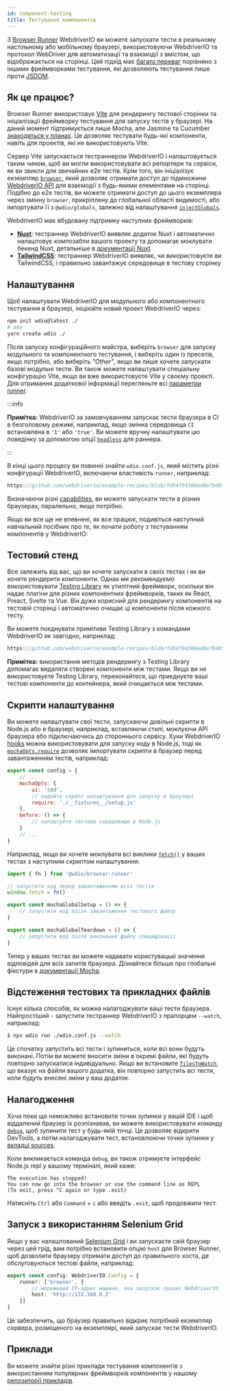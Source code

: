 ```yaml
---
id: component-testing
title: Тестування компонентів
---
```


З [Browser Runner](/docs/runner#browser-runner) WebdriverIO ви можете запускати тести в реальному настільному або мобільному браузері, використовуючи WebdriverIO та протокол WebDriver для автоматизації та взаємодії з вмістом, що відображається на сторінці. Цей підхід має [багато переваг](/docs/runner#browser-runner) порівняно з іншими фреймворками тестування, які дозволяють тестування лише проти [JSDOM](https://www.npmjs.com/package/jsdom).

## Як це працює?

Browser Runner використовує [Vite](https://vitejs.dev/) для рендерингу тестової сторінки та ініціалізації фреймворку тестування для запуску тестів у браузері. На даний момент підтримується лише Mocha, але Jasmine та Cucumber [знаходяться у планах](https://github.com/orgs/webdriverio/projects/1). Це дозволяє тестувати будь-які компоненти, навіть для проектів, які не використовують Vite.

Сервер Vite запускається тестраннером WebdriverIO і налаштовується таким чином, щоб ви могли використовувати всі репортери та сервіси, як ви звикли для звичайних e2e тестів. Крім того, він ініціалізує екземпляр [`browser`](/docs/api/browser), який дозволяє отримати доступ до підмножини [WebdriverIO API](/docs/api) для взаємодії з будь-якими елементами на сторінці. Подібно до e2e тестів, ви можете отримати доступ до цього екземпляра через змінну `browser`, прикріплену до глобальної області видимості, або імпортувати її з `@wdio/globals`, залежно від налаштування [`injectGlobals`](/docs/api/globals).

WebdriverIO має вбудовану підтримку наступних фреймворків:

- [__Nuxt__](https://nuxt.com/): тестраннер WebdriverIO виявляє додаток Nuxt і автоматично налаштовує композабли вашого проекту та допомагає моклувати бекенд Nuxt, детальніше в [документації Nuxt](/docs/component-testing/vue#testing-vue-components-in-nuxt)
- [__TailwindCSS__](https://tailwindcss.com/): тестраннер WebdriverIO виявляє, чи використовуєте ви TailwindCSS, і правильно завантажує середовище в тестову сторінку

## Налаштування

Щоб налаштувати WebdriverIO для модульного або компонентного тестування в браузері, ініціюйте новий проект WebdriverIO через:

```bash
npm init wdio@latest ./
# або
yarn create wdio ./
```

Після запуску конфігураційного майстра, виберіть `browser` для запуску модульного та компонентного тестування, і виберіть один із пресетів, якщо потрібно, або виберіть _"Other"_, якщо ви лише хочете запускати базові модульні тести. Ви також можете налаштувати спеціальну конфігурацію Vite, якщо ви вже використовуєте Vite у своєму проекті. Для отримання додаткової інформації перегляньте всі [параметри runner](/docs/runner#runner-options).

:::info

__Примітка:__ WebdriverIO за замовчуванням запускає тести браузера в CI в безголовому режимі, наприклад, якщо змінна середовища `CI` встановлена в `'1'` або `'true'`. Ви можете вручну налаштувати цю поведінку за допомогою опції [`headless`](/docs/runner#headless) для раннера.

:::

В кінці цього процесу ви повинні знайти `wdio.conf.js`, який містить різні конфігурації WebdriverIO, включаючи властивість `runner`, наприклад:

```ts reference useHTTPS runmeRepository="git@github.com:webdriverio/example-recipes.git" runmeFileToOpen="component-testing%2FREADME.md"
https://github.com/webdriverio/example-recipes/blob/fd54f94306ed8e7b40f967739164dfe4d6d76b41/wdio.comp.conf.js
```

Визначаючи різні [capabilities](/docs/configuration#capabilities), ви можете запускати тести в різних браузерах, паралельно, якщо потрібно.

Якщо ви все ще не впевнені, як все працює, подивіться наступний навчальний посібник про те, як почати роботу з тестуванням компонентів у WebdriverIO:

<LiteYouTubeEmbed
    id="5vp_3tGtnMc"
    title="Getting Started with Component Testing in WebdriverIO"
/>

## Тестовий стенд

Все залежить від вас, що ви хочете запускати в своїх тестах і як ви хочете рендерити компоненти. Однак ми рекомендуємо використовувати [Testing Library](https://testing-library.com/) як утилітний фреймворк, оскільки він надає плагіни для різних компонентних фреймворків, таких як React, Preact, Svelte та Vue. Він дуже корисний для рендерингу компонентів на тестовій сторінці і автоматично очищає ці компоненти після кожного тесту.

Ви можете поєднувати примітиви Testing Library з командами WebdriverIO як завгодно, наприклад:

```js reference useHTTPS
https://github.com/webdriverio/example-recipes/blob/fd54f94306ed8e7b40f967739164dfe4d6d76b41/component-testing/svelte-example.js
```

__Примітка:__ використання методів рендерингу з Testing Library допомагає видаляти створені компоненти між тестами. Якщо ви не використовуєте Testing Library, переконайтеся, що приєднуєте ваші тестові компоненти до контейнера, який очищається між тестами.

## Скрипти налаштування

Ви можете налаштувати свої тести, запускаючи довільні скрипти в Node.js або в браузері, наприклад, вставляючи стилі, моклуючи API браузера або підключаючись до стороннього сервісу. Хуки WebdriverIO [hooks](/docs/configuration#hooks) можна використовувати для запуску коду в Node.js, тоді як [`mochaOpts.require`](/docs/frameworks#require) дозволяє імпортувати скрипти в браузер перед завантаженням тестів, наприклад:

```js wdio.conf.js
export const config = {
    // ...
    mochaOpts: {
        ui: 'tdd',
        // надайте скрипт налаштування для запуску в браузері
        require: './__fixtures__/setup.js'
    },
    before: () => {
        // налаштуйте тестове середовище в Node.js
    }
    // ...
}
```

Наприклад, якщо ви хочете моклувати всі виклики [`fetch()`](https://developer.mozilla.org/en-US/docs/Web/API/fetch) у ваших тестах з наступним скриптом налаштування:

```js ./fixtures/setup.js
import { fn } from '@wdio/browser-runner'

// запустити код перед завантаженням всіх тестів
window.fetch = fn()

export const mochaGlobalSetup = () => {
    // запустити код після завантаження тестового файлу
}

export const mochaGlobalTeardown = () => {
    // запустити код після виконання файлу специфікації
}

```

Тепер у ваших тестах ви можете надавати користувацькі значення відповідей для всіх запитів браузера. Дізнайтеся більше про глобальні фікстури в [документації Mocha](https://mochajs.org/#global-fixtures).

## Відстеження тестових та прикладних файлів

Існує кілька способів, як можна налагоджувати ваші тести браузера. Найпростіший - запустити тестраннер WebdriverIO з прапорцем `--watch`, наприклад:

```sh
$ npx wdio run ./wdio.conf.js --watch
```

Це спочатку запустить всі тести і зупиниться, коли всі вони будуть виконані. Потім ви можете вносити зміни в окремі файли, які будуть повторно запускатися індивідуально. Якщо ви встановите [`filesToWatch`](/docs/configuration#filestowatch), що вказує на файли вашого додатка, він повторно запустить всі тести, коли будуть внесені зміни у ваш додаток.

## Налагодження

Хоча поки що неможливо встановити точки зупинки у вашій IDE і щоб віддалений браузер їх розпізнавав, ви можете використовувати команду [`debug`](/docs/api/browser/debug), щоб зупинити тест у будь-якій точці. Це дозволяє відкрити DevTools, а потім налагоджувати тест, встановлюючи точки зупинки у [вкладці sources](https://buddy.works/tutorials/debugging-javascript-efficiently-with-chrome-devtools).

Коли викликається команда `debug`, ви також отримуєте інтерфейс Node.js repl у вашому терміналі, який каже:

```
The execution has stopped!
You can now go into the browser or use the command line as REPL
(To exit, press ^C again or type .exit)
```

Натисніть `Ctrl` або `Command` + `c` або введіть `.exit`, щоб продовжити тест.

## Запуск з використанням Selenium Grid

Якщо у вас налаштований [Selenium Grid](https://www.selenium.dev/documentation/grid/) і ви запускаєте свій браузер через цей грід, вам потрібно встановити опцію `host` для Browser Runner, щоб дозволити браузеру отримати доступ до правильного хоста, де обслуговуються тестові файли, наприклад:

```ts title=wdio.conf.ts
export const config: WebdriverIO.Config = {
    runner: ['browser', {
        // мережевий IP-адрес машини, яка запускає процес WebdriverIO
        host: 'http://172.168.0.2'
    }]
}
```

Це забезпечить, що браузер правильно відкриє потрібний екземпляр сервера, розміщеного на екземплярі, який запускає тести WebdriverIO.

## Приклади

Ви можете знайти різні приклади тестування компонентів з використанням популярних фреймворків компонентів у нашому [репозиторії прикладів](https://github.com/webdriverio/component-testing-examples).